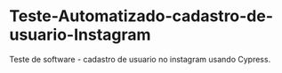 # Teste-Automatizado-cadastro-de-usuario-Instagram
 Teste de software - cadastro de usuario no instagram usando Cypress.
